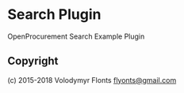 # Search Plugin

OpenProcurement Search Example Plugin


## Copyright

(c) 2015-2018 Volodymyr Flonts <flyonts@gmail.com>
